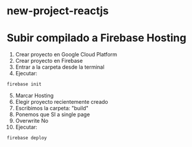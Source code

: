 # new-project-reactjs

# Subir compilado a Firebase Hosting
1. Crear proyecto en Google Cloud Platform
2. Crear proyecto en Firebase
3. Entrar a la carpeta desde la terminal
4. Ejecutar:
```bash
firebase init
```
5. Marcar Hosting
6. Elegir proyecto recientemente creado
7. Escribimos la carpeta: "build"
8. Ponemos que SI a single page
9. Overwrite No
10. Ejecutar:
```bash
firebase deploy
```